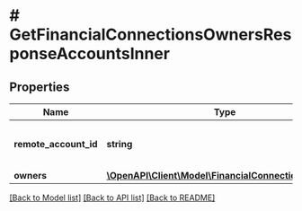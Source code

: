 # # GetFinancialConnectionsOwnersResponseAccountsInner

## Properties

Name | Type | Description | Notes
------------ | ------------- | ------------- | -------------
**remote_account_id** | **string** | The remote account id of the account |
**owners** | [**\OpenAPI\Client\Model\FinancialConnectionsOwner[]**](FinancialConnectionsOwner.md) |  |

[[Back to Model list]](../../README.md#models) [[Back to API list]](../../README.md#endpoints) [[Back to README]](../../README.md)
